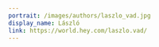 ```yaml
---
portrait: /images/authors/laszlo_vad.jpg
display_name: László
link: https://world.hey.com/laszlo.vad/
---
```

